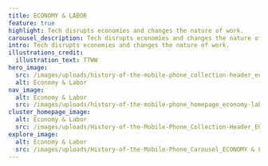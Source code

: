 ```yaml
---
title: ECONOMY & LABOR
feature: true
highlight: Tech disrupts economies and changes the nature of work.
carousel_description: Tech disrupts economies and changes the nature of work.
intro: Tech disrupts economies and changes the nature of work.
illustrations_credit:
  illustration_text: TTWW
hero_image:
  src: /images/uploads/history-of-the-mobile-phone_collection-header_economy-labor-600.png
  alt: Economy & Labor
nav_image:
  alt: Economy & Labor
  src: /images/uploads/history-of-the-mobile-phone_homepage_economy-labor-750.jpg
cluster_homepage_image:
  alt: Economy & Labor
  src: /images/uploads/History-of-the-Mobile-Phone_Collection-Header_ECONOMY-&-LABOR.png
explore_image:
  alt: Economy & Labor
  src: /images/uploads/History-of-the-Mobile-Phone_Carousel_ECONOMY & LABOR.jpg
---
```

